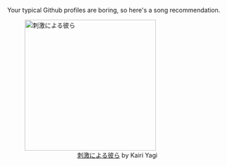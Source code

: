 Your typical Github profiles are boring, so here's a song recommendation.
<figure><img width="300" height="300" src="https://i.scdn.co/image/ab67616d0000b27339f44a98deba97c0e2638c7f" alt="刺激による彼ら" /><figcaption align="center"><a href="https://open.spotify.com/track/6pmrBEDpexl95jmAta5MB3" target="_blank">刺激による彼ら</a> by Kairi Yagi</figcaption></figure>
